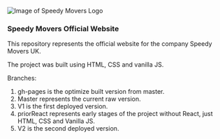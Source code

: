 ![Image of Speedy Movers Logo](http://www.speedy-movers.co.uk/imgs/logo.svg)
### Speedy Movers Official Website

This repository represents the official website for the company Speedy Movers UK.

The project was built using HTML, CSS and vanilla JS.

Branches:

1. gh-pages is the optimize built version from master.
2. Master represents the current raw version.
3. V1 is the first deployed version.
4. priorReact represents early stages of the project without React, just HTML, CSS and Vanilla JS.
5. V2 is the second deployed version.
